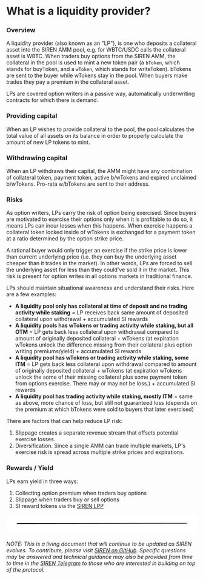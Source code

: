# What is a liquidity provider?

### Overview

A liquidity provider \(also known as an "LP"\), is one who deposits a collateral asset into the SIREN AMM pool, e.g. for WBTC/USDC calls the collateral asset is WBTC. When traders buy options from the SIREN AMM, the collateral in the pool is used to mint a new token pair \(a `bToken`, which stands for buyToken, and a `wToken`, which stands for writeToken\). bTokens are sent to the buyer while wTokens stay in the pool. When buyers make trades they pay a premium in the collateral asset.

LPs are covered option writers in a passive way, automatically underwriting contracts for which there is demand.

### **Providing capital**

When an LP wishes to provide collateral to the pool, the pool calculates the total value of all assets on its balance in order to properly calculate the amount of new LP tokens to mint. 

### Withdrawing capital

When an LP withdraws their capital, the AMM might have any combination of collateral token, payment token, active b/wTokens and expired unclaimed b/wTokens. Pro-rata w/bTokens are sent to their address.

### **Risks**

As option writers, LPs carry the risk of option being exercised. Since buyers are motivated to exercise their options only when it is profitable to do so, it means LPs can incur losses when this happens. When exercise happens a collateral token locked inside of wTokens is exchanged for a payment token at a ratio determined by the option strike price. 

A rational buyer would only trigger an exercise if the strike price is lower than current underlying price \(i.e. they can buy the underlying asset cheaper than it trades in the market\). In other words, LPs are forced to sell the underlying asset for less than they could've sold it in the market. This risk is present for option writes in all options markets in traditional finance.

LPs should maintain situational awareness and understand their risks. Here are a few examples:

* **A liquidity pool only has collateral at time of deposit and no trading activity while staking** = LP receives back same amount of deposited collateral upon withdrawal + accumulated SI rewards
* **A liquidity pools has wTokens or trading activity while staking, but all OTM** = LP gets back less collateral upon withdrawal compared to amount of originally deposited collateral + wTokens \(at expiration wTokens unlock the difference missing from their collateral plus option writing premiums/yield\)  + accumulated SI rewards
* **A liquidity pool has wTokens or trading activity while staking, some ITM** = LP gets back less collateral upon withdrawal compared to amount of originally deposited collateral + wTokens \(at expiration wTokens unlock the some of their missing collateral plus some payment token from options exercise. There may or may not be loss.\)  + accumulated SI rewards
* **A liquidity pool has trading activity while staking, mostly ITM** = same as above, more chance of loss, but still not guaranteed loss \(depends on the premium at which bTokens were sold to buyers that later exercised\)

There are factors that can help reduce LP risk:

1. Slippage creates a separate revenue stream that offsets potential exercise losses.
2. Diversification. Since a single AMM can trade multiple markets, LP's exercise risk is spread across multiple strike prices and expirations.

### **Rewards / Yield**

LPs earn yield in three ways:

1. Collecting option premium when traders buy options
2. Slippage when traders buy or sell options
3. SI reward tokens via the [SIREN LPP](https://sirenmarkets.medium.com/expanding-the-siren-lpp-c69969e25d41)

![](../.gitbook/assets/image.png)

_NOTE: This is a living document that will continue to be updated as SIREN evolves. To contribute, please visit_ [_SIREN on GitHub_](https://github.com/sirenmarkets/core)_. Specific questions may be answered and technical guidance may also be provided from time to time in the_ [_SIREN Telegram_](https://t.me/sirenmarkets) _to those who are interested in building on top of the protocol._

